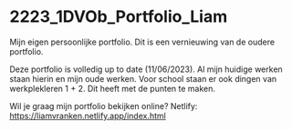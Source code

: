 # 2223_1DVOb_Portfolio_Liam
Mijn eigen persoonlijke portfolio. Dit is een vernieuwing van de oudere portfolio.


Deze portfolio is volledig up to date (11/06/2023). Al mijn huidige werken staan
hierin en mijn oude werken. 
Voor school staan er ook dingen van werkplekleren 1 + 2. Dit heeft met de punten te maken.

Wil je graag mijn portfolio bekijken online? 
Netlify: https://liamvranken.netlify.app/index.html

